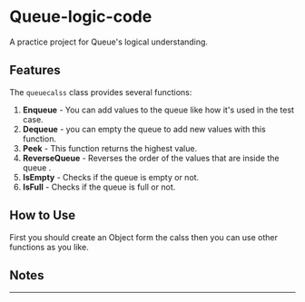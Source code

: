 # Queue-logic-code

A practice project for Queue's logical understanding.

## Features

The `queuecalss` class provides several functions:

1. **Enqueue** - You can add values to the queue like how it's used in the test case.
2. **Dequeue**  - you can empty the queue to add new values with this function.
3. **Peek** - This function returns the highest value.
4. **ReverseQueue** - Reverses the order of the values that are inside the queue .
5. **IsEmpty** - Checks if the queue is empty or not.
6. **IsFull** - Checks if the queue is full or not.

## How to Use
First you should create an Object form the calss then you can use other functions as you like.


## Notes

<hr>
